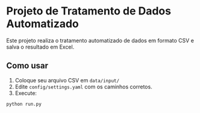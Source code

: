 # Projeto de Tratamento de Dados Automatizado

Este projeto realiza o tratamento automatizado de dados em formato CSV e salva o resultado em Excel.

## Como usar

1. Coloque seu arquivo CSV em `data/input/`
2. Edite `config/settings.yaml` com os caminhos corretos.
3. Execute:

```bash
python run.py